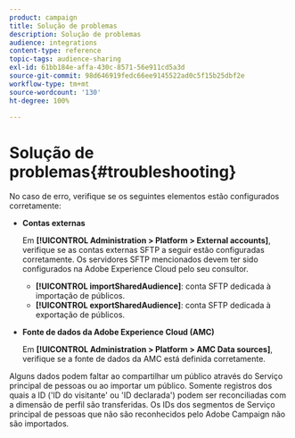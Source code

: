 ```yaml
---
product: campaign
title: Solução de problemas
description: Solução de problemas
audience: integrations
content-type: reference
topic-tags: audience-sharing
exl-id: 61bb184e-affa-430c-8571-56e911cd5a3d
source-git-commit: 98d646919fedc66ee9145522ad0c5f15b25dbf2e
workflow-type: tm+mt
source-wordcount: '130'
ht-degree: 100%

---
```


# Solução de problemas{#troubleshooting}

No caso de erro, verifique se os seguintes elementos estão configurados corretamente:

* **Contas externas**

   Em **[!UICONTROL Administration > Platform > External accounts]**, verifique se as contas externas SFTP a seguir estão configuradas corretamente. Os servidores SFTP mencionados devem ter sido configurados na Adobe Experience Cloud pelo seu consultor.

   * **[!UICONTROL importSharedAudience]**: conta SFTP dedicada à importação de públicos.
   * **[!UICONTROL exportSharedAudience]**: conta SFTP dedicada à exportação de públicos.

* **Fonte de dados da Adobe Experience Cloud (AMC)**

   Em **[!UICONTROL Administration > Platform > AMC Data sources]**, verifique se a fonte de dados da AMC está definida corretamente.

Alguns dados podem faltar ao compartilhar um público através do Serviço principal de pessoas ou ao importar um público. Somente registros dos quais a ID (&#39;ID do visitante&#39; ou &#39;ID declarada&#39;) podem ser reconciliadas com a dimensão de perfil são transferidas. Os IDs dos segmentos de Serviço principal de pessoas que não são reconhecidos pelo Adobe Campaign não são importados.

